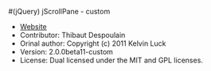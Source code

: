 #(jQuery) jScrollPane - custom

* [Website](http://bkcore.com/labs/articles/code/js-scroll-animation-custom-jscrollpane.html)
* Contributor: Thibaut Despoulain
* Orinal author: Copyright (c) 2011 Kelvin Luck
* Version: 2.0.0beta11-custom
* License: Dual licensed under the MIT and GPL licenses.